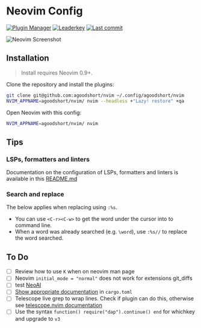 # Neovim Config

[![Plugin Manager](https://dotfyle.com/agoodshort/nvim/badges/plugin-manager?style=flat)](https://dotfyle.com/agoodshort/nvim)
[![Leaderkey](https://dotfyle.com/agoodshort/nvim/badges/leaderkey?style=flat)](https://dotfyle.com/agoodshort/nvim)
[![Last commit](https://img.shields.io/github/last-commit/agoodshort/nvim?style=flat)](https://github.com/agoodshort/nvim/commits/master)

![Neovim Screenshot](https://github.com/agoodshort/nvim/assets/33832653/4da91f67-0005-4a31-b166-e2cdd43c56a7)

## Installation

> Install requires Neovim 0.9+.

Clone the repository and install the plugins:

```sh
git clone git@github.com:agoodshort/nvim ~/.config/agoodshort/nvim
NVIM_APPNAME=agoodshort/nvim/ nvim --headless +"Lazy! restore" +qa
```

Open Neovim with this config:

```sh
NVIM_APPNAME=agoodshort/nvim/ nvim
```

## Tips

### LSPs, formatters and linters

Documentation on the configuration of LSPs, formatters and linters is available in this [README.md](lua/agoodshort/plugins/lsp-formatter-linter/README.md)

### Search and replace

The below applies when replacing using `:%s`.

- You can use `<C-r><C-w>` to get the word under the cursor into to command line.
- When a word was already searched (e.g. `\word`), use `:%s//` to replace the word searched.

## To Do

- [ ] Review how to use `K` when on neovim man page
- [ ] Neovim `initial_mode = "normal"` does not work for extensions git_diffs
- [ ] test [NeoAI](https://github.com/Bryley/neoai.nvim)
- [ ] [Show appropriate documentation](https://github.com/Saecki/crates.nvim/wiki/Documentation-v0.4.0#show-appropriate-documentation-in-cargotoml) in `cargo.toml`
- [ ] Telescope live grep to wrap lines. Check if plugin can do this, otherwise see [telescope.nvim documentation](https://github.com/nvim-telescope/telescope.nvim#previewers)
- [ ] Use the syntax `function() require("dap").continue() end` for whichkey and upgrade to `v3`
